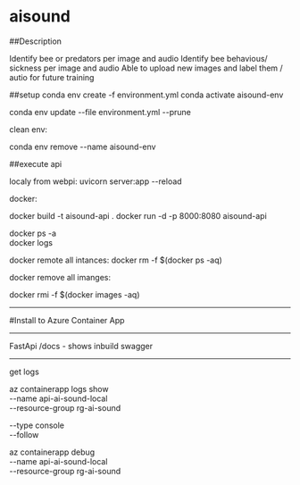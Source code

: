 # aisound

##Description

Identify bee or predators per image and audio
Identify bee behavious/ sickness per image and audio
Able to upload new images and label them / autio for future training

##setup
conda env create -f environment.yml
conda activate aisound-env

conda env update --file environment.yml --prune

clean env:

conda env remove --name aisound-env



##execute api


localy from webpi:
uvicorn server:app --reload

docker:

docker build -t aisound-api .
docker run -d -p 8000:8080 aisound-api

docker ps -a  
docker logs <containerid>

docker remote all intances:
docker rm -f $(docker ps -aq)

docker remove all imanges:

docker rmi -f $(docker images -aq)

---


#Install to Azure Container App


---
FastApi  /docs - shows inbuild swagger

---
get logs

az containerapp logs show \
  --name api-ai-sound-local \
  --resource-group rg-ai-sound 
  
  --type console \
  --follow

az containerapp debug \
  --name api-ai-sound-local \
  --resource-group rg-ai-sound








